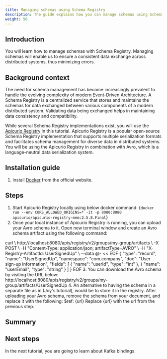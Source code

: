 ```yaml
---
title: Managing schemas using Schema Registry
description: The guide explains how you can manage schemas using Schema Registry.
weight: 50
---
```


## Introduction
You will learn how to manage schemas with Schema Registry. Managing schemas will enable us to ensure a consistent data exchange across distributed systems, thus minimizing errors.

## Background context
The need for schema management has become increasingly prevalent to handle the evolving complexity of modern Event-Driven Architecture. A Schema Registry is a centralized service that stores and maintains the schemas for data exchanged between various components of a modern distributed system. Validating data being exchanged helps in maintaining data consistency and compatibility. 

While several Schema Registry implementations exist, you will use the [Apicurio Registry](https://www.apicur.io/registry/) in this tutorial. Apicurio Registry is a popular open-source Schema Registry implementation that supports multiple serialization formats and facilitates schema management for diverse data in distributed systems. You will be using the Apicurio Registry in combination with Avro, which is a language-neutral data serialization system.

## Installation guide
1. Install [Docker](https://docs.docker.com/engine/install/) from the official website.

## Steps
1. Start Apicurio Registry locally using below docker command:
    <CodeBlock language="bash">
    {`docker run --env CORS_ALLOWED_ORIGINS=* -it -p 8080:8080 apicurio/apicurio-registry-mem:2.5.8.Final`}
    </CodeBlock>
2. Once your local instance of Apicurio Registry is running, you can upload your Avro schema to it. Open new terminal window and create an Avro schema artifact using the following command:
<CodeBlock>
curl \
http://localhost:8080/apis/registry/v2/groups/my-group/artifacts \
-X POST  \
-H "Content-Type: application/json; artifactType=AVRO" \
-H "X-Registry-ArtifactId: UserSignedUp" \
--data @- << EOF
{
  "type": "record",
  "name": "UserSignedUp",
  "namespace": "com.company",
  "doc": "User sign-up information",
  "fields": [
    {
      "name": "userId",
      "type": "int"
    },
    {
      "name": "userEmail",
      "type": "string"
    }
  ]
}
EOF
</CodeBlock>
3. You can download the Avro schema by visiting the URL below:
http://localhost:8080/apis/registry/v2/groups/my-group/artifacts/UserSignedUp
4. An alternative to having the schema in a separate file as in (Joy's tutorial), would be to store it in the registry. After uploading your Avro schema, remove the schema from your document, and replace it with the following:
$ref: {url}
Replace {url} with the url from the previous step.

## Summary

## Next steps
In the next tutorial, you are going to learn about Kafka bindings.
